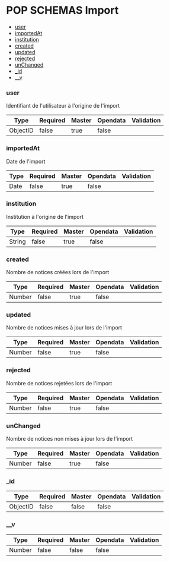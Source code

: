 # POP SCHEMAS Import

- [user](/doc/Import.md#user)
- [importedAt](/doc/Import.md#importedAt)
- [institution](/doc/Import.md#institution)
- [created](/doc/Import.md#created)
- [updated](/doc/Import.md#updated)
- [rejected](/doc/Import.md#rejected)
- [unChanged](/doc/Import.md#unChanged)
- [_id](/doc/Import.md#_id)
- [__v](/doc/Import.md#__v)
### user
Identifiant de l'utilisateur à l'origine de l'import




|Type|Required|Master|Opendata|Validation|
|----|--------|------|--------|------|
|ObjectID|false|true|false||

### importedAt
Date de l'import 




|Type|Required|Master|Opendata|Validation|
|----|--------|------|--------|------|
|Date|false|true|false||

### institution
Institution à l'origine de l'import




|Type|Required|Master|Opendata|Validation|
|----|--------|------|--------|------|
|String|false|true|false||

### created
Nombre de notices créées lors de l'import




|Type|Required|Master|Opendata|Validation|
|----|--------|------|--------|------|
|Number|false|true|false||

### updated
Nombre de notices mises à jour lors de l'import




|Type|Required|Master|Opendata|Validation|
|----|--------|------|--------|------|
|Number|false|true|false||

### rejected
Nombre de notices rejetées lors de l'import




|Type|Required|Master|Opendata|Validation|
|----|--------|------|--------|------|
|Number|false|true|false||

### unChanged
Nombre de notices non mises à jour lors de l'import




|Type|Required|Master|Opendata|Validation|
|----|--------|------|--------|------|
|Number|false|true|false||

### _id





|Type|Required|Master|Opendata|Validation|
|----|--------|------|--------|------|
|ObjectID|false|false|false||

### __v





|Type|Required|Master|Opendata|Validation|
|----|--------|------|--------|------|
|Number|false|false|false||
